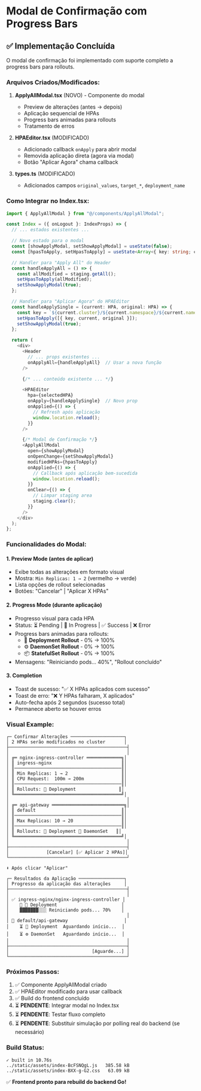 # Modal de Confirmação com Progress Bars

## ✅ Implementação Concluída

O modal de confirmação foi implementado com suporte completo a progress bars para rollouts.

### Arquivos Criados/Modificados:

1. **ApplyAllModal.tsx** (NOVO) - Componente do modal
   - Preview de alterações (antes → depois)
   - Aplicação sequencial de HPAs
   - Progress bars animadas para rollouts
   - Tratamento de erros

2. **HPAEditor.tsx** (MODIFICADO)
   - Adicionado callback `onApply` para abrir modal
   - Removida aplicação direta (agora via modal)
   - Botão "Aplicar Agora" chama callback

3. **types.ts** (MODIFICADO)
   - Adicionados campos `original_values`, `target_*`, `deployment_name`

### Como Integrar no Index.tsx:

```typescript
import { ApplyAllModal } from "@/components/ApplyAllModal";

const Index = ({ onLogout }: IndexProps) => {
  // ... estados existentes ...

  // Novo estado para o modal
  const [showApplyModal, setShowApplyModal] = useState(false);
  const [hpasToApply, setHpasToApply] = useState<Array<{ key: string; current: HPA; original: HPA }>>([]);

  // Handler para "Apply All" do Header
  const handleApplyAll = () => {
    const allModified = staging.getAll();
    setHpasToApply(allModified);
    setShowApplyModal(true);
  };

  // Handler para "Aplicar Agora" do HPAEditor
  const handleApplySingle = (current: HPA, original: HPA) => {
    const key = `${current.cluster}/${current.namespace}/${current.name}`;
    setHpasToApply([{ key, current, original }]);
    setShowApplyModal(true);
  };

  return (
    <div>
      <Header
        // ... props existentes ...
        onApplyAll={handleApplyAll}  // Usar a nova função
      />

      {/* ... conteúdo existente ... */}

      <HPAEditor
        hpa={selectedHPA}
        onApply={handleApplySingle}  // Novo prop
        onApplied={() => {
          // Refresh após aplicação
          window.location.reload();
        }}
      />

      {/* Modal de Confirmação */}
      <ApplyAllModal
        open={showApplyModal}
        onOpenChange={setShowApplyModal}
        modifiedHPAs={hpasToApply}
        onApplied={() => {
          // Callback após aplicação bem-sucedida
          window.location.reload();
        }}
        onClear={() => {
          // Limpar staging area
          staging.clear();
        }}
      />
    </div>
  );
};
```

### Funcionalidades do Modal:

#### 1. Preview Mode (antes de aplicar)
- Exibe todas as alterações em formato visual
- Mostra: `Min Replicas: 1 → 2` (vermelho → verde)
- Lista opções de rollout selecionadas
- Botões: "Cancelar" | "Aplicar X HPAs"

#### 2. Progress Mode (durante aplicação)
- Progresso visual para cada HPA
- Status: ⏳ Pending | 🔄 In Progress | ✅ Success | ❌ Error
- Progress bars animadas para rollouts:
  - 🚀 **Deployment Rollout** - 0% → 100%
  - ⚙️ **DaemonSet Rollout** - 0% → 100%
  - 📦 **StatefulSet Rollout** - 0% → 100%
- Mensagens: "Reiniciando pods... 40%", "Rollout concluído"

#### 3. Completion
- Toast de sucesso: "✅ X HPAs aplicados com sucesso"
- Toast de erro: "❌ Y HPAs falharam, X aplicados"
- Auto-fecha após 2 segundos (sucesso total)
- Permanece aberto se houver erros

### Visual Example:

```
┌─ Confirmar Alterações ────────────────────┐
│ 2 HPAs serão modificados no cluster       │
├────────────────────────────────────────────┤
│                                            │
│ ╔═ nginx-ingress-controller ═════════════╗│
│ ║ ingress-nginx                          ║│
│ ║────────────────────────────────────────║│
│ ║ Min Replicas: 1 → 2                    ║│
│ ║ CPU Request:  100m → 200m              ║│
│ ║────────────────────────────────────────║│
│ ║ Rollouts: 🔄 Deployment                ║│
│ ╚════════════════════════════════════════╝│
│                                            │
│ ╔═ api-gateway ═══════════════════════════╗│
│ ║ default                                ║│
│ ║────────────────────────────────────────║│
│ ║ Max Replicas: 10 → 20                  ║│
│ ║────────────────────────────────────────║│
│ ║ Rollouts: 🔄 Deployment 🔄 DaemonSet   ║│
│ ╚════════════════════════════════════════╝│
│                                            │
├────────────────────────────────────────────┤
│              [Cancelar] [✅ Aplicar 2 HPAs]│
└────────────────────────────────────────────┘

⬇️ Após clicar "Aplicar"

┌─ Resultados da Aplicação ─────────────────┐
│ Progresso da aplicação das alterações     │
├────────────────────────────────────────────┤
│                                            │
│ ✅ ingress-nginx/nginx-ingress-controller │
│    🔄 🚀 Deployment                        │
│    ▓▓▓▓▓▓▓░░░ Reiniciando pods... 70%    │
│                                            │
│ 🔄 default/api-gateway                     │
│    ⏳ 🚀 Deployment  Aguardando início...  │
│    ⏳ ⚙️ DaemonSet   Aguardando início...  │
│                                            │
├────────────────────────────────────────────┤
│                               [Aguarde...] │
└────────────────────────────────────────────┘
```

### Próximos Passos:

1. ✅ Componente ApplyAllModal criado
2. ✅ HPAEditor modificado para usar callback
3. ✅ Build do frontend concluído
4. ⏳ **PENDENTE**: Integrar modal no Index.tsx
5. ⏳ **PENDENTE**: Testar fluxo completo
6. ⏳ **PENDENTE**: Substituir simulação por polling real do backend (se necessário)

### Build Status:
```
✓ built in 10.76s
../static/assets/index-BcFSNQgL.js   385.58 kB
../static/assets/index-BXX-g-G2.css   63.09 kB
```

✅ **Frontend pronto para rebuild do backend Go!**
